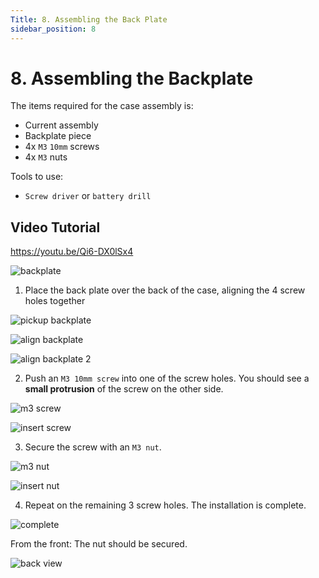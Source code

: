 ```yaml
---
Title: 8. Assembling the Back Plate
sidebar_position: 8
---
```


# 8. Assembling the Backplate

The items required for the case assembly is:

- Current assembly
- Backplate piece
- 4x `M3` `10mm` screws
- 4x `M3` nuts

Tools to use:

- `Screw driver` or `battery drill`

## Video Tutorial

https://youtu.be/Qi6-DX0lSx4

![backplate](/img/assembly/bp-assem1.png)

1. Place the back plate over the back of the case, aligning the 4 screw holes together

![pickup backplate](/img/assembly/bp-assem2.png)

![align backplate](/img/assembly/bp-assem3.png)

![align backplate 2](/img/assembly/bp-assem4.png)

2. Push an `M3 10mm screw` into one of the screw holes. You should see a **small protrusion** of the screw on the other side.

![m3 screw](/img/assembly/bp-assem5.png)

![insert screw](/img/assembly/bp-assem6.png)

3. Secure the screw with an `M3 nut`.

![m3 nut](/img/assembly/bp-assem7.png)

![insert nut](/img/assembly/bp-assem8.png)

4. Repeat on the remaining 3 screw holes. The installation is complete.

![complete](/img/assembly/bp-assem9.png)

From the front: The nut should be secured.

![back view](/img/assembly/bp-assem10.png)
